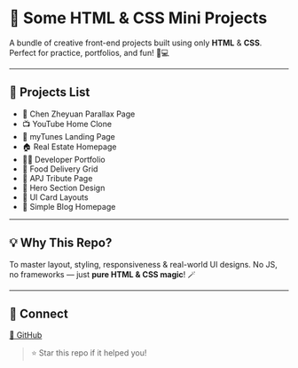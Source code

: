 # 🌟 Some HTML & CSS Mini Projects

A bundle of creative front-end projects built using only **HTML** & **CSS**. Perfect for practice, portfolios, and fun! 🎨💻

---

## 📁 Projects List

- 💖 Chen Zheyuan Parallax Page  
- 📺 YouTube Home Clone  
- 🎵 myTunes Landing Page  
- 🏠 Real Estate Homepage  
- 👨‍💻 Developer Portfolio  
- 🍱 Food Delivery Grid  
- 🌟 APJ Tribute Page  
- 🎯 Hero Section Design  
- 🧩 UI Card Layouts  
- 📝 Simple Blog Homepage  

---

## 💡 Why This Repo?

To master layout, styling, responsiveness & real-world UI designs. No JS, no frameworks — just **pure HTML & CSS magic**! 🪄

---

## 🔗 Connect

 [📂 GitHub](https://github.com/teena2102)

> ⭐ Star this repo if it helped you!

